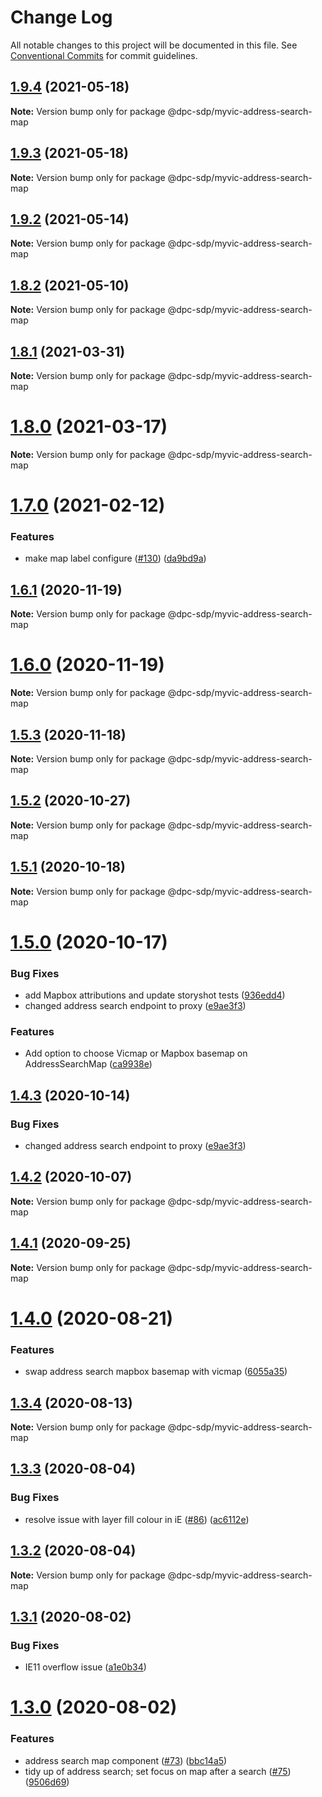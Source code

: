 # Change Log

All notable changes to this project will be documented in this file.
See [Conventional Commits](https://conventionalcommits.org) for commit guidelines.

## [1.9.4](https://github.com/dpc-sdp/myvictoria-vic-gov-au/tree/master/packages/AddressSearchMap/compare/v1.9.3...v1.9.4) (2021-05-18)

**Note:** Version bump only for package @dpc-sdp/myvic-address-search-map






## [1.9.3](https://github.com/dpc-sdp/myvictoria-vic-gov-au/tree/master/packages/AddressSearchMap/compare/v1.9.2...v1.9.3) (2021-05-18)

**Note:** Version bump only for package @dpc-sdp/myvic-address-search-map






## [1.9.2](https://github.com/dpc-sdp/myvictoria-vic-gov-au/tree/master/packages/AddressSearchMap/compare/v1.9.0...v1.9.2) (2021-05-14)

**Note:** Version bump only for package @dpc-sdp/myvic-address-search-map






## [1.8.2](https://github.com/dpc-sdp/myvictoria-vic-gov-au/tree/master/packages/AddressSearchMap/compare/v1.8.1...v1.8.2) (2021-05-10)

**Note:** Version bump only for package @dpc-sdp/myvic-address-search-map






## [1.8.1](https://github.com/dpc-sdp/myvictoria-vic-gov-au/tree/master/packages/AddressSearchMap/compare/v1.8.0...v1.8.1) (2021-03-31)

**Note:** Version bump only for package @dpc-sdp/myvic-address-search-map





# [1.8.0](https://github.com/dpc-sdp/myvictoria-vic-gov-au/tree/master/packages/AddressSearchMap/compare/v1.7.0...v1.8.0) (2021-03-17)

**Note:** Version bump only for package @dpc-sdp/myvic-address-search-map






# [1.7.0](https://github.com/dpc-sdp/myvictoria-vic-gov-au/tree/master/packages/AddressSearchMap/compare/v1.6.1...v1.7.0) (2021-02-12)


### Features

* make map label configure ([#130](https://github.com/dpc-sdp/myvictoria-vic-gov-au/tree/master/packages/AddressSearchMap/issues/130)) ([da9bd9a](https://github.com/dpc-sdp/myvictoria-vic-gov-au/tree/master/packages/AddressSearchMap/commit/da9bd9ae7cd4612e7e470150ec82cda5f6bdaa6a))





## [1.6.1](https://github.com/dpc-sdp/myvictoria-vic-gov-au/tree/master/packages/AddressSearchMap/compare/v1.6.0...v1.6.1) (2020-11-19)

**Note:** Version bump only for package @dpc-sdp/myvic-address-search-map





# [1.6.0](https://github.com/dpc-sdp/myvictoria-vic-gov-au/tree/master/packages/AddressSearchMap/compare/v1.5.3...v1.6.0) (2020-11-19)

**Note:** Version bump only for package @dpc-sdp/myvic-address-search-map





## [1.5.3](https://github.com/dpc-sdp/myvictoria-vic-gov-au/tree/master/packages/AddressSearchMap/compare/v1.5.1...v1.5.3) (2020-11-18)

**Note:** Version bump only for package @dpc-sdp/myvic-address-search-map





## [1.5.2](https://github.com/dpc-sdp/myvictoria-vic-gov-au/tree/master/packages/AddressSearchMap/compare/v1.5.1...v1.5.2) (2020-10-27)

**Note:** Version bump only for package @dpc-sdp/myvic-address-search-map





## [1.5.1](https://github.com/dpc-sdp/myvictoria-vic-gov-au/tree/master/packages/AddressSearchMap/compare/v1.5.0...v1.5.1) (2020-10-18)

**Note:** Version bump only for package @dpc-sdp/myvic-address-search-map





# [1.5.0](https://github.com/dpc-sdp/myvictoria-vic-gov-au/tree/master/packages/AddressSearchMap/compare/v1.4.2...v1.5.0) (2020-10-17)


### Bug Fixes

* add Mapbox attributions and update storyshot tests ([936edd4](https://github.com/dpc-sdp/myvictoria-vic-gov-au/tree/master/packages/AddressSearchMap/commit/936edd4870cc61c6387e8837b311e1894697fd63))
* changed address search endpoint to proxy ([e9ae3f3](https://github.com/dpc-sdp/myvictoria-vic-gov-au/tree/master/packages/AddressSearchMap/commit/e9ae3f30ac6fa25a2c893f9b27652def1fa8f737))


### Features

* Add option to choose Vicmap or Mapbox basemap on AddressSearchMap ([ca9938e](https://github.com/dpc-sdp/myvictoria-vic-gov-au/tree/master/packages/AddressSearchMap/commit/ca9938e760e8ed22754cd609a4955c176bf05764))





## [1.4.3](https://github.com/dpc-sdp/myvictoria-vic-gov-au/tree/master/packages/AddressSearchMap/compare/v1.4.2...v1.4.3) (2020-10-14)


### Bug Fixes

* changed address search endpoint to proxy ([e9ae3f3](https://github.com/dpc-sdp/myvictoria-vic-gov-au/tree/master/packages/AddressSearchMap/commit/e9ae3f30ac6fa25a2c893f9b27652def1fa8f737))





## [1.4.2](https://github.com/dpc-sdp/myvictoria-vic-gov-au/tree/master/packages/AddressSearchMap/compare/v1.4.0...v1.4.2) (2020-10-07)

**Note:** Version bump only for package @dpc-sdp/myvic-address-search-map





## [1.4.1](https://github.com/dpc-sdp/myvictoria-vic-gov-au/tree/master/packages/AddressSearchMap/compare/v1.4.0...v1.4.1) (2020-09-25)

**Note:** Version bump only for package @dpc-sdp/myvic-address-search-map






# [1.4.0](https://github.com/dpc-sdp/myvictoria-vic-gov-au/tree/master/packages/AddressSearchMap/compare/v1.3.4...v1.4.0) (2020-08-21)


### Features

* swap address search mapbox basemap with vicmap ([6055a35](https://github.com/dpc-sdp/myvictoria-vic-gov-au/tree/master/packages/AddressSearchMap/commit/6055a35b5dd467f0a238d0024ed093dfc00cafa9))






## [1.3.4](https://github.com/dpc-sdp/myvictoria-vic-gov-au/tree/master/packages/AddressSearchMap/compare/v1.3.3...v1.3.4) (2020-08-13)

**Note:** Version bump only for package @dpc-sdp/myvic-address-search-map






## [1.3.3](https://github.com/dpc-sdp/myvictoria-vic-gov-au/tree/master/packages/AddressSearchMap/compare/v1.3.2...v1.3.3) (2020-08-04)


### Bug Fixes

* resolve issue with layer fill colour in iE ([#86](https://github.com/dpc-sdp/myvictoria-vic-gov-au/tree/master/packages/AddressSearchMap/issues/86)) ([ac6112e](https://github.com/dpc-sdp/myvictoria-vic-gov-au/tree/master/packages/AddressSearchMap/commit/ac6112eb6916c94cec057057d84caf142efc284c))





## [1.3.2](https://github.com/dpc-sdp/myvictoria-vic-gov-au/tree/master/packages/AddressSearchMap/compare/v1.3.1...v1.3.2) (2020-08-04)

**Note:** Version bump only for package @dpc-sdp/myvic-address-search-map





## [1.3.1](https://github.com/dpc-sdp/myvictoria-vic-gov-au/tree/master/packages/AddressSearchMap/compare/v1.3.0...v1.3.1) (2020-08-02)


### Bug Fixes

* IE11 overflow issue ([a1e0b34](https://github.com/dpc-sdp/myvictoria-vic-gov-au/tree/master/packages/AddressSearchMap/commit/a1e0b340919467c43db3501e4dae1bd5a2a36f1d))





# [1.3.0](https://github.com/dpc-sdp/myvictoria-vic-gov-au/tree/master/packages/AddressSearchMap/compare/v1.1.3...v1.3.0) (2020-08-02)


### Features

* address search map component ([#73](https://github.com/dpc-sdp/myvictoria-vic-gov-au/tree/master/packages/AddressSearchMap/issues/73)) ([bbc14a5](https://github.com/dpc-sdp/myvictoria-vic-gov-au/tree/master/packages/AddressSearchMap/commit/bbc14a5b569cf8e7b2b4c1c606ba3125529189fb))
* tidy up of address search; set focus on map after a search ([#75](https://github.com/dpc-sdp/myvictoria-vic-gov-au/tree/master/packages/AddressSearchMap/issues/75)) ([9506d69](https://github.com/dpc-sdp/myvictoria-vic-gov-au/tree/master/packages/AddressSearchMap/commit/9506d6948f7d620fe45f01fcf5da7a7ef9e935c3))
